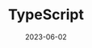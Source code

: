 ---
title: "TypeScript"
type: docs
weight: 4
date: 2023-06-02
description: >
    Typisierte Webprogrammierung.
---